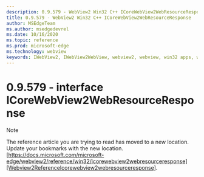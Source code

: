 ```yaml
---
description: 0.9.579 - WebView2 Win32 C++ ICoreWebView2WebResourceResponse
title: 0.9.579 - WebView2 Win32 C++ ICoreWebView2WebResourceResponse
author: MSEdgeTeam
ms.author: msedgedevrel
ms.date: 10/16/2020
ms.topic: reference
ms.prod: microsoft-edge
ms.technology: webview
keywords: IWebView2, IWebView2WebView, webview2, webview, win32 apps, win32, edge, ICoreWebView2, ICoreWebView2Controller, browser control, edge html, ICoreWebView2WebResourceResponse
---
```


# 0.9.579 - interface ICoreWebView2WebResourceResponse 

> [!NOTE]
> The reference article you are trying to read has moved to a new location.  
> Update your bookmarks with the new location.  
> [https://docs.microsoft.com/microsoft-edge/webview2/reference/win32/icorewebview2webresourceresponse][Webview2ReferenceIcorewebview2webresourceresponse].  

[Webview2ReferenceIcorewebview2webresourceresponse]: /microsoft-edge/webview2/reference/win32/icorewebview2webresourceresponse "interface ICoreWebView2WebResourceResponse | Microsoft Docs"
